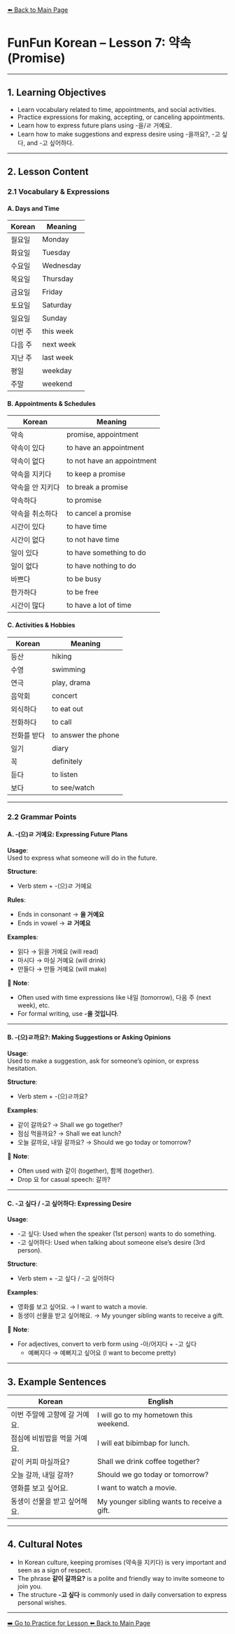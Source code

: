 [⬅️ Back to Main Page](README.md)

# FunFun Korean – Lesson 7: 약속 (Promise)

---

## 1. Learning Objectives  
- Learn vocabulary related to time, appointments, and social activities.  
- Practice expressions for making, accepting, or canceling appointments.  
- Learn how to express future plans using -을/ㄹ 거예요.  
- Learn how to make suggestions and express desire using -을까요?, -고 싶다, and -고 싶어하다.

---

## 2. Lesson Content

### 2.1 Vocabulary & Expressions

#### A. Days and Time

| Korean | Meaning |
|--------|---------|
| 월요일 | Monday |
| 화요일 | Tuesday |
| 수요일 | Wednesday |
| 목요일 | Thursday |
| 금요일 | Friday |
| 토요일 | Saturday |
| 일요일 | Sunday |
| 이번 주 | this week |
| 다음 주 | next week |
| 지난 주 | last week |
| 평일 | weekday |
| 주말 | weekend |

#### B. Appointments & Schedules

| Korean | Meaning |
|--------|---------|
| 약속 | promise, appointment |
| 약속이 있다 | to have an appointment |
| 약속이 없다 | to not have an appointment |
| 약속을 지키다 | to keep a promise |
| 약속을 안 지키다 | to break a promise |
| 약속하다 | to promise |
| 약속을 취소하다 | to cancel a promise |
| 시간이 있다 | to have time |
| 시간이 없다 | to not have time |
| 일이 있다 | to have something to do |
| 일이 없다 | to have nothing to do |
| 바쁘다 | to be busy |
| 한가하다 | to be free |
| 시간이 많다 | to have a lot of time |

#### C. Activities & Hobbies

| Korean | Meaning |
|--------|---------|
| 등산 | hiking |
| 수영 | swimming |
| 연극 | play, drama |
| 음악회 | concert |
| 외식하다 | to eat out |
| 전화하다 | to call |
| 전화를 받다 | to answer the phone |
| 일기 | diary |
| 꼭 | definitely |
| 듣다 | to listen |
| 보다 | to see/watch |

---

### 2.2 Grammar Points

#### A. -(으)ㄹ 거예요: Expressing Future Plans

**Usage**:  
Used to express what someone will do in the future.

**Structure**:  
- Verb stem + -(으)ㄹ 거예요

**Rules**:
- Ends in consonant → **을 거예요**  
- Ends in vowel → **ㄹ 거예요**

**Examples**:
- 읽다 → 읽을 거예요 (will read)  
- 마시다 → 마실 거예요 (will drink)  
- 만들다 → 만들 거예요 (will make)

📝 **Note**:  
- Often used with time expressions like 내일 (tomorrow), 다음 주 (next week), etc.  
- For formal writing, use **-을 것입니다**.

---

#### B. -(으)ㄹ까요?: Making Suggestions or Asking Opinions

**Usage**:  
Used to make a suggestion, ask for someone’s opinion, or express hesitation.

**Structure**:  
- Verb stem + -(으)ㄹ까요?

**Examples**:
- 같이 갈까요? → Shall we go together?  
- 점심 먹을까요? → Shall we eat lunch?  
- 오늘 갈까요, 내일 갈까요? → Should we go today or tomorrow?

📝 **Note**:  
- Often used with 같이 (together), 함께 (together).  
- Drop 요 for casual speech: 갈까?

---

#### C. -고 싶다 / -고 싶어하다: Expressing Desire

**Usage**:  
- -고 싶다: Used when the speaker (1st person) wants to do something.  
- -고 싶어하다: Used when talking about someone else’s desire (3rd person).

**Structure**:  
- Verb stem + -고 싶다 / -고 싶어하다

**Examples**:
- 영화를 보고 싶어요. → I want to watch a movie.  
- 동생이 선물을 받고 싶어해요. → My younger sibling wants to receive a gift.

📝 **Note**:  
- For adjectives, convert to verb form using -아/어지다 + -고 싶다  
  - 예뻐지다 → 예뻐지고 싶어요 (I want to become pretty)

---

## 3. Example Sentences

| Korean | English |
|--------|---------|
| 이번 주말에 고향에 갈 거예요. | I will go to my hometown this weekend. |
| 점심에 비빔밥을 먹을 거예요. | I will eat bibimbap for lunch. |
| 같이 커피 마실까요? | Shall we drink coffee together? |
| 오늘 갈까, 내일 갈까? | Should we go today or tomorrow? |
| 영화를 보고 싶어요. | I want to watch a movie. |
| 동생이 선물을 받고 싶어해요. | My younger sibling wants to receive a gift. |

---

## 4. Cultural Notes

- In Korean culture, keeping promises (약속을 지키다) is very important and seen as a sign of respect.  
- The phrase **같이 갈까요?** is a polite and friendly way to invite someone to join you.  
- The structure **-고 싶다** is commonly used in daily conversation to express personal wishes.

---
[➡️ Go to Practice for Lesson ](lesson7_practice.md)
[⬅️ Back to Main Page](README.md)